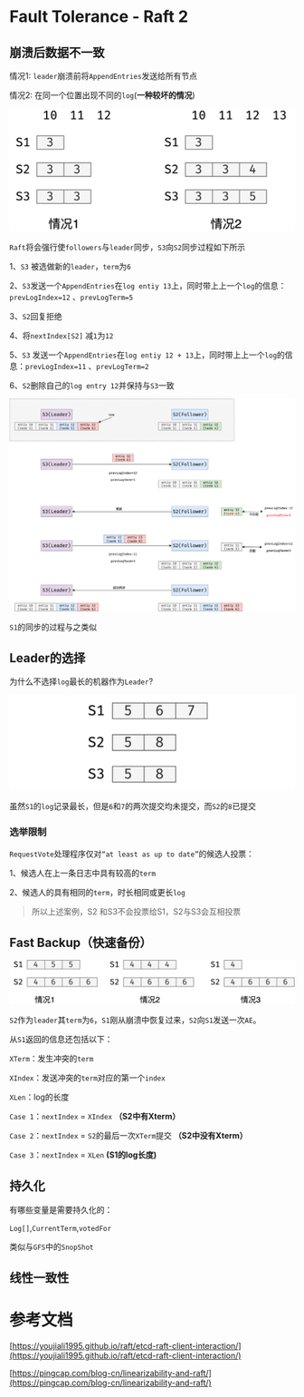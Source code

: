 # Fault Tolerance - Raft 2

## 崩溃后数据不一致

情况1: `leader`崩溃前将`AppendEntries`发送给所有节点

情况2: 在同一个位置出现不同的`log`(**一种较坏的情况**)

![](./img/07-01.png)



`Raft`将会强行使`followers`与`leader`同步，`S3`向`S2`同步过程如下所示

1、`S3` 被选做新的`leader`，`term`为`6`

2、`S3`发送一个`AppendEntries`在`log entiy 13`上，同时带上上一个`log`的信息：`prevLogIndex=12` 、`prevLogTerm=5`

3、`S2`回复拒绝

4、将`nextIndex[S2]` 减`1`为`12`

5、`S3` 发送一个`AppendEntries`在`log entiy 12 + 13`上，同时带上上一个`log`的信息：`prevLogIndex=11` 、`prevLogTerm=2`

6、`S2`删除自己的`log entry 12`并保持与`S3`一致

![](./img/07-02.png)

`S1`的同步的过程与之类似

## Leader的选择

为什么不选择`log`最长的机器作为`Leader`?

![](./img/07-03.png)

虽然`S1`的`log`记录最长，但是`6`和`7`的两次提交均未提交，而`S2`的`8`已提交

### 选举限制

`RequestVote`处理程序仅对`“at least as up to date”`的候选人投票：

1、候选人在上一条日志中具有较高的`term`

2、候选人的具有相同的`term`，时长相同或更长`log`

> 所以上述案例，S2 和S3不会投票给S1，S2与S3会互相投票

## Fast Backup（快速备份）

![](./img/07-04.png)

`S2`作为`leader`其`term`为`6`，`S1`刚从崩溃中恢复过来，`S2`向`S1`发送一次`AE`。

从`S1`返回的信息还包括以下：

`XTerm`：发生冲突的`term`

`XIndex`：发送冲突的`term`对应的第一个`index`

`XLen`：log的长度

`Case 1`：`nextIndex` = `XIndex`  **（S2中有Xterm）**

`Case 2`：`nextIndex` = `S2`的最后一次`XTerm`提交 **（S2中没有Xterm）**

`Case 3`：`nextIndex` = `XLen`  **(S1的log长度)**

## 持久化

有哪些变量是需要持久化的：

`Log[]`,`CurrentTerm`,`votedFor`

类似与`GFS`中的`SnopShot`

## 线性一致性



# 参考文档

[https://youjiali1995.github.io/raft/etcd-raft-client-interaction/](https://youjiali1995.github.io/raft/etcd-raft-client-interaction/)

[https://pingcap.com/blog-cn/linearizability-and-raft/](https://pingcap.com/blog-cn/linearizability-and-raft/)

